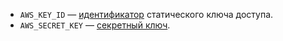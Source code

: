 * `AWS_KEY_ID` — [идентификатор](../../iam/concepts/authorization/access-key.md#key-id) статического ключа доступа.
* `AWS_SECRET_KEY` — [секретный ключ](../../iam/concepts/authorization/access-key.md#private-key).